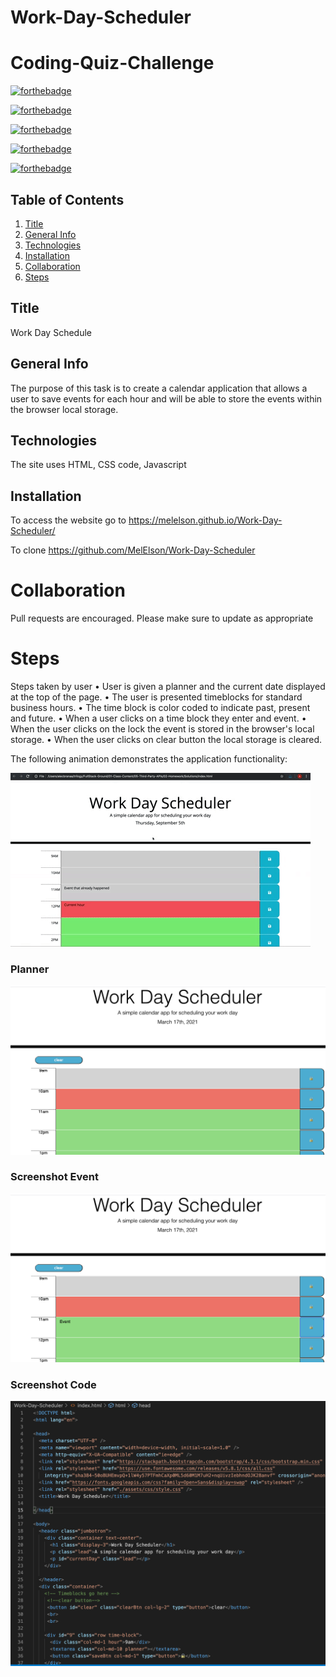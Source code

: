 # Work-Day-Scheduler
# Coding-Quiz-Challenge

[![forthebadge](https://forthebadge.com/images/badges/uses-html.svg)](https://forthebadge.com)

[![forthebadge](https://forthebadge.com/images/badges/uses-css.svg)](https://forthebadge.com)

[![forthebadge](https://forthebadge.com/images/badges/made-with-javascript.svg)](https://forthebadge.com)

[![forthebadge](https://forthebadge.com/images/badges/gluten-free.svg)](https://forthebadge.com)

[![forthebadge](https://forthebadge.com/images/badges/made-with-crayons.svg)](https://forthebadge.com)

## Table of Contents
1. [Title](#title)
2. [General Info](#general-info)
3. [Technologies](#technologies)
4. [Installation](#installation)
5. [Collaboration](#collaboration)
6. [Steps](#Steps)



## Title
Work Day Schedule

## General Info
The purpose of this task is to create a calendar application that allows a user to save events for each hour and will be able to store the events within the browser local storage.

## Technologies 
The site uses HTML, CSS code, Javascript

## Installation
To access the website go to https://melelson.github.io/Work-Day-Scheduler/

To clone https://github.com/MelElson/Work-Day-Scheduler


# Collaboration 
Pull requests are encouraged. Please make sure to update as appropriate 

# Steps
Steps taken by user
	• User is given a planner and the current date displayed at the top of the page. 
	• The user is presented timeblocks for standard business hours. 
	• The time block is color coded to indicate past, present and future.
	• When a user clicks on a time block they enter and event. 
  • When the user clicks on the lock the event is stored in the browser's local storage.
	• When the user clicks on clear button the local storage is cleared.

The following animation demonstrates the application functionality:

![A user clicks on slots on the color-coded calendar and edits the events.](./Assets/05-third-party-apis-homework-demo.gif)
    

### Planner
![Changed HTML](./assets/images/screenshotplanner.png)

### Screenshot Event
![Changed HTML](./assets/images/screenshotevent.png)

### Screenshot Code
![Changed HTML](./assets/images/screenshotcode.png)

